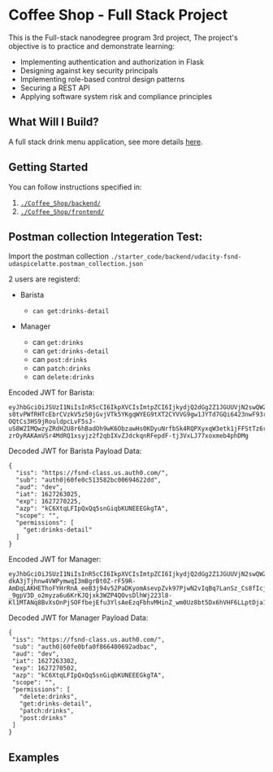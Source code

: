 # Coffee Shop - Full Stack Project
This is the Full-stack nanodegree program 3rd project, The project's objective is to practice and demonstrate learning:
* Implementing authentication and authorization in Flask
* Designing against key security principals
* Implementing role-based control design patterns
* Securing a REST API
* Applying software system risk and compliance principles

## What Will I Build?
A full stack drink menu application, see more details [here](./Coffee_Shop/README.md).

## Getting Started
You can follow instructions specified in:
1. [`./Coffee_Shop/backend/`](./Coffee_Shop/backend/README.md)
2. [`./Coffee_Shop/frontend/`](./Coffee_Shop/frontend/README.md)

## Postman collection Integeration Test:
Import the postman collection `./starter_code/backend/udacity-fsnd-udaspicelatte.postman_collection.json`

2 users are registerd:
* Barista
  - `can get:drinks-detail`

* Manager
  - can `get:drinks`
  - can `get:drinks-detail`
  - can `post:drinks`
  - can `patch:drinks`
  - can `delete:drinks`


Encoded JWT for Barista:
 ```
 eyJhbGciOiJSUzI1NiIsInR5cCI6IkpXVCIsImtpZCI6IjkydjQ2dGg2Z1JGUUVjN2swQWZHdCJ9.eyJpc3MiOiJodHRwczovL2ZzbmQtY2xhc3MudXMuYXV0aDAuY29tLyIsInN1YiI6ImF1dGgwfDYwZmUwYzUxMzU4MmJjMDA2OTQ2MjJkZCIsImF1ZCI6ImRldiIsImlhdCI6MTYyNzI2MzAyNSwiZXhwIjoxNjI3MjcwMjI1LCJhenAiOiJrQzZYdHFMRklwUXhRcTVzbkdpcWJLVU5FRUVHa2dUQSIsInNjb3BlIjoiIiwicGVybWlzc2lvbnMiOlsiZ2V0OmRyaW5rcy1kZXRhaWwiXX0.M8IMXhzxGEE8z3j2Dn-s0tvPWfRHTcEbrCVzkV5z50jGvjVTk5YKgqWYEG9tXT2CYVVG9gw1JYTd7GQi6423nwF93r-OQtCs3HS9jRouldpcLvF5sJ-uS8W2IMQwzyZRdH2U8r6hBadOh9wK6ObzawHs0KDyuNrfbSk4RQPXyxqW3etk1jFFStTz6rwOXpjsbOIGEF7Cr8gVnLtjpa10ytT_Eaeiej1T5DiOicO5DZy1uanzT8bBOHixKNC8wBtt1T5a5X_4Y4mZ50Tf80E-zrOyRAKAmVSr4MdRQ1xsyjz2f2qbIXvZJdckqnRFepdF-tj3VxLJ77xoxmeb4phDMg
 
```
Decoded JWT for Barista Payload Data:
```
{
  "iss": "https://fsnd-class.us.auth0.com/",
  "sub": "auth0|60fe0c513582bc00694622dd",
  "aud": "dev",
  "iat": 1627263025,
  "exp": 1627270225,
  "azp": "kC6XtqLFIpQxQq5snGiqbKUNEEEGkgTA",
  "scope": "",
  "permissions": [
    "get:drinks-detail"
  ]
}
 ```
 Encoded JWT for Manager:
 ```
 eyJhbGciOiJSUzI1NiIsInR5cCI6IkpXVCIsImtpZCI6IjkydjQ2dGg2Z1JGUUVjN2swQWZHdCJ9.eyJpc3MiOiJodHRwczovL2ZzbmQtY2xhc3MudXMuYXV0aDAuY29tLyIsInN1YiI6ImF1dGgwfDYwZmUwYmZhMGY4NjY0MDA2OTJhZGJhYyIsImF1ZCI6ImRldiIsImlhdCI6MTYyNzI2MzMwMiwiZXhwIjoxNjI3MjcwNTAyLCJhenAiOiJrQzZYdHFMRklwUXhRcTVzbkdpcWJLVU5FRUVHa2dUQSIsInNjb3BlIjoiIiwicGVybWlzc2lvbnMiOlsiZGVsZXRlOmRyaW5rcyIsImdldDpkcmlua3MtZGV0YWlsIiwicGF0Y2g6ZHJpbmtzIiwicG9zdDpkcmlua3MiXX0.Pyn3yywmyh0updSOzYMTPLjJpjWj-dkA3jTjhnw4VWPymwqI3mBgrBt0Z-rF59R-AmDqLAKHEThoFYHrRnA_eeB3j94v52PaDKyomAsevpZvk97PjwN2vIqBq7LanSz_Cs8fIcjw5m8D7JpgboC0fsJjn3Ch0CTq8Qe8ZWZY1hDxfUJw70MoNO_Cp8Hz4Np_cVuaG_fWe1Hrn0iV6AciqSZehaqr8DvE-_9gpV3D_o2myza6u6KrKJQjxk3WZP4QOvsDlhWj223l8-Kl1MTANq8BvXsOnPjSOFfbejEfu3YlsAeEzqFbhvMHinZ_wm0Uz8bt5Dx6hVHF6LLptDja1A
 ```
 
 Decoded JWT for Manager Payload Data:
 ```
 {
  "iss": "https://fsnd-class.us.auth0.com/",
  "sub": "auth0|60fe0bfa0f866400692adbac",
  "aud": "dev",
  "iat": 1627263302,
  "exp": 1627270502,
  "azp": "kC6XtqLFIpQxQq5snGiqbKUNEEEGkgTA",
  "scope": "",
  "permissions": [
    "delete:drinks",
    "get:drinks-detail",
    "patch:drinks",
    "post:drinks"
  ]
}
 ```
## Examples 
